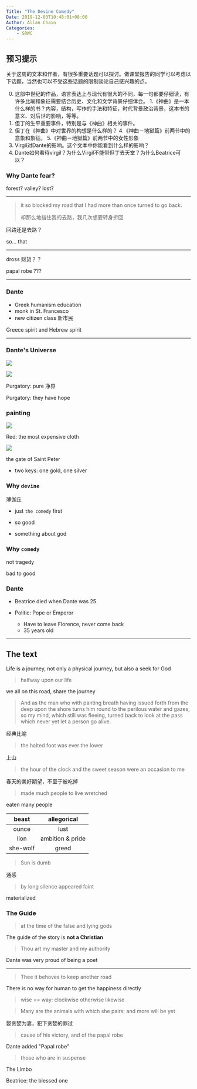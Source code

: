 ```yaml
---
Title: "The Devine Comedy"
Date: 2019-12-03T10:48:01+08:00
Author: Allan Chain
Categories:
    - SRWC
---
```


## 预习提示

关于这周的文本和作者，有很多重要话题可以探讨。做课堂报告的同学可以考虑以下话题，当然也可以不受这些话题的限制谈论自己感兴趣的点。

0. 这部中世纪的作品，语言表达上与现代有很大的不同，每一句都要仔细读，有许多比喻和象征需要结合历史、文化和文学背景仔细体会。
1.《神曲》是一本什么样的书？内容，结构，写作的手法和特征，时代背景政治背景，这本书的意义、对后世的影响，等等。
2. 但丁的生平重要事件，特别是与《神曲》相关的事件。
3. 但丁在《神曲》中对世界的构想是什么样的？
4.《神曲－地狱篇》前两节中的意象和象征。
5.《神曲－地狱篇》前两节中的女性形象
6. Virgil对Dante的影响。这个文本中你能看到什么样的影响？
7. Dante如何看待virgil？为什么Virgil不能带但丁去天堂？为什么Beatrice可以？

### Why Dante fear?

forest? valley? lost?

---

> it so blocked my road that I had more than once turned to go back.
> 
> 却那么地挡住我的去路，我几次想要转身折回

回路还是去路？

so... that

---

dross 财货？？

papal robe ???

---

### Dante

- Greek humanism education
- monk in St. Francesco
- new citizen class 新市民

Greece spirit and Hebrew spirit

---

### Dante's Universe

![](https://blogs.bu.edu/core/files/2013/10/onion_news1285_jpg_600x1000_q85.jpg)

![](http://www.worldofdante.org/astro/images/astro9_big.jpg)

Purgatory: pure 净界

Purgatory: they have hope

### painting

![](http://images.smh.com.au/2013/05/31/4454272/dante-painting-620x349.jpg)

Red: the most expensive cloth

![](https://cn.bing.com/th?id=OIP.6RTq6phkXdmhLJ1_Do4JQQHaFG&pid=Api&rs=1)

the gate of Saint Peter

- two keys: one gold, one silver

### Why `devine`

薄伽丘

- just `the comedy` first

- so good
- something about god

### Why `comedy`

not tragedy

bad to good

### Dante

- Beatrice died when Dante was 25

- Politic: Pope or Emperor
    - Have to leave Florence, never come back
    - 35 years old

---

## The text

Life is a journey, not only a physical journey, but also a seek for God

> halfway upon our life

we all on this road, share the journey

> And as the man who with panting breath having issued forth from the deep upon the shore turns him round to the perilous water and gazes, so my mind, which still was fleeing, turned back to look at the pass which never yet let a person go alive.

经典比喻

>  the halted foot was ever the lower

上山

>  the hour of the clock and the sweet season were an occasion to me

春天的美好期望，不至于被吃掉

> made much people to live wretched

eaten many people

|  beast   |   allegorical    |
| :------: | :--------------: |
|  ounce   |       lust       |
|   lion   | ambition & pride |
| she-wolf |      greed       |

> Sun is dumb

通感

> by long silence appeared faint

materialized

### The Guide

> at the time of the false and lying gods

The guide of the story is **not a Christian**

> Thou art my master and my authority

Dante was very proud of being a poet

---

> Thee it behoves to keep another road

There is no way for human to get the happiness directly

> wise == way: clockwise otherwise likewise

> Many are the animals with which she pairs; and more will be yet

娶贪婪为妻，犯下贪婪的罪过

> cause of his victory, and of the papal robe

Dante added "Papal robe"

> those who are in suspense

The Limbo

Beatrice: the blessed one
